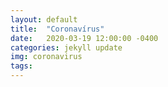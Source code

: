 ```yaml
---
layout: default
title:  "Coronavírus"
date:   2020-03-19 12:00:00 -0400
categories: jekyll update
img: coronavirus
tags:
---
```



